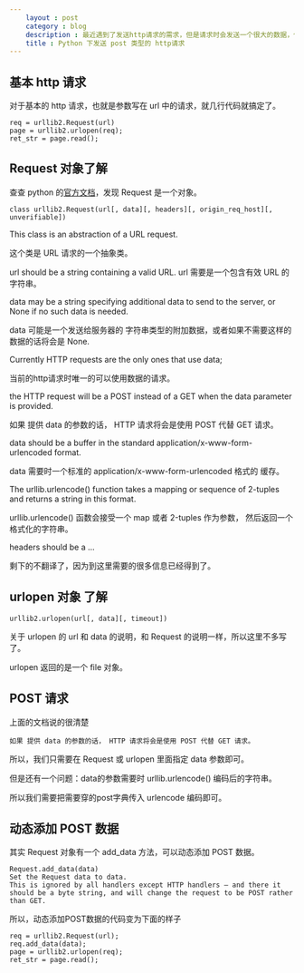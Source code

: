```yaml
---
    layout : post 
    category : blog
    description : 最近遇到了发送http请求的需求，但是请求时会发送一个很大的数据，使用get会有个瓶颈，于是查查资料改为post请求。
    title : Python 下发送 post 类型的 http请求
---
```




## 基本 http 请求


对于基本的 http 请求，也就是参数写在 url 中的请求，就几行代码就搞定了。

```
req = urllib2.Request(url)
page = urllib2.urlopen(req);
ret_str = page.read();
```

## Request 对象了解

查查 python 的[官方文档][doc-python-Request]，发现 Request 是一个对象。

```
class urllib2.Request(url[, data][, headers][, origin_req_host][, unverifiable])
```

This class is an abstraction of a URL request.

这个类是 URL 请求的一个抽象类。


url should be a string containing a valid URL.
url 需要是一个包含有效 URL 的 字符串。


data may be a string specifying additional data to send to the server, or None if no such data is needed. 

data 可能是一个发送给服务器的 字符串类型的附加数据，或者如果不需要这样的数据的话将会是 None.


Currently HTTP requests are the only ones that use data; 

当前的http请求时唯一的可以使用数据的请求。


the HTTP request will be a POST instead of a GET when the data parameter is provided. 

如果 提供 data 的参数的话， HTTP 请求将会是使用 POST 代替 GET 请求。


data should be a buffer in the standard application/x-www-form-urlencoded format. 

data 需要时一个标准的 application/x-www-form-urlencoded 格式的 缓存。


The urllib.urlencode() function takes a mapping or sequence of 2-tuples and returns a string in this format.

urllib.urlencode() 函数会接受一个 map 或者 2-tuples 作为参数， 然后返回一个格式化的字符串。


headers should be a ...

剩下的不翻译了，因为到这里需要的很多信息已经得到了。

## urlopen 对象 了解

```
urllib2.urlopen(url[, data][, timeout])
```

关于 urlopen 的 url 和 data 的说明，和 Request 的说明一样，所以这里不多写了。

urlopen 返回的是一个 file 对象。



## POST 请求


上面的文档说的很清楚

```
如果 提供 data 的参数的话， HTTP 请求将会是使用 POST 代替 GET 请求。
```

所以，我们只需要在 Request 或 urlopen 里面指定 data 参数即可。


但是还有一个问题：data的参数需要时 urllib.urlencode() 编码后的字符串。

所以我们需要把需要穿的post字典传入 urlencode 编码即可。



## 动态添加 POST 数据

其实 Request 对象有一个 add_data 方法，可以动态添加 POST 数据。

```
Request.add_data(data)
Set the Request data to data. 
This is ignored by all handlers except HTTP handlers — and there it should be a byte string, and will change the request to be POST rather than GET.
```

所以，动态添加POST数据的代码变为下面的样子

```
req = urllib2.Request(url);
req.add_data(data);
page = urllib2.urlopen(req);
ret_str = page.read();
```


[doc-python-Request]: https://docs.python.org/2/library/urllib2.html#urllib2.Request
